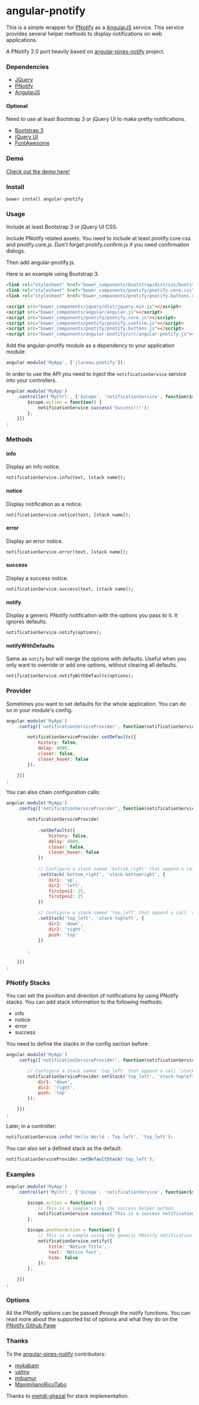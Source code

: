 angular-pnotify
====================

This is a simple wrapper for [PNotify](http://sciactive.com/pnotify/) as a [AngularJS](http://angularjs.org/) service. 
This service provides several helper methods to display notifications on web applications.

A PNotify 2.0 port heavily based on [angular-pines-notify](https://github.com/mykabam/angular-pines-notify) project. 

### Dependencies

- [JQuery](http://jquery.com/)
- [PNotify](http://sciactive.com/pnotify/)
- [AngularJS](http://angularjs.org/)

#### Optional

Need to use at least Bootstrap 3 or jQuery UI to make pretty notifications.

- [Bootstrap 3](http://getbootstrap.com)
- [jQuery UI](http://http://jqueryui.com)
- [FontAwesome](http://http://fontawesome.io)

### Demo

[Check out the demo here!](http://pnotify.jlareau.com/demo/)

### Install

`bower install angular-pnotify`

### Usage

Include at least Bootstrap 3 or jQuery UI CSS.

Include PNotify related assets. You need to include at least pnotify.core.css and pnotify.core.js.
Don't forget pnotify.confirm.js if you need confirmation dialogs.

Then add angular-pnotify.js.

Here is an example using Bootstrap 3.

```html
<link rel="stylesheet" href="bower_components/bootstrap/dist/css/bootstrap.min.css">
<link rel="stylesheet" href="bower_components/pnotify/pnotify.core.css">
<link rel="stylesheet" href="bower_components/pnotify/pnotify.buttons.css">

<script src="bower_components/jquery/dist/jquery.min.js"></script>
<script src="bower_components/angular/angular.js"></script>
<script src="bower_components/pnotify/pnotify.core.js"></script>
<script src="bower_components/pnotify/pnotify.confirm.js"></script>
<script src="bower_components/pnotify/pnotify.buttons.js"></script>
<script src="bower_components/angular-pnotify/src/angular-pnotify.js"></script>
```

Add the angular-pnotify module as a dependency to your application module:

```javascript
angular.module('MyApp', ['jlareau.pnotify']);
```

In order to use the API you need to inject the `notificationService` service into your controllers. 

```javascript
angular.module('MyApp')
	.controller('MyCtrl', ['$scope', 'notificationService', function($scope, notificationService) {
		$scope.action = function() {
			notificationService.success('Success!!!');
		};
	}])
;
```

### Methods

#### info

Display an info notice.

`notificationService.info(text, [stack name]);`

#### notice

Display notification as a notice.

`notificationService.notice(text, [stack name]);`

#### error

Display an error notice.

`notificationService.error(text, [stack name]);`

#### success

Display a success notice.

`notificationService.success(text, [stack name]);`

#### notify

Display a generic PNotify notification with the options you pass to it. It ignores defaults.

`notificationService.notify(options);`

#### notifyWithDefaults

Same as `notify` but will merge the options with defaults. Useful when you only want to override or add one options, without 
clearing all defaults.

`notificationService.notifyWithDefaults(options);`

### Provider

Sometimes you want to set defaults for the whole application. You can do so in your module's config.

```javascript
angular.module('MyApp')
	.config(['notificationServiceProvider', function(notificationServiceProvider) {

		notificationServiceProvider.setDefaults({
			history: false,
			delay: 4000,
			closer: false,
			closer_hover: false
		});

	}])
;
```

You can also chain configuration calls:

```javascript
angular.module('MyApp')
	.config(['notificationServiceProvider', function(notificationServiceProvider) {

		notificationServiceProvider
		
			.setDefaults({
				history: false,
				delay: 4000,
				closer: false,
				closer_hover: false
			})
		
			// Configure a stack named 'bottom_right' that append a call 'stack-bottomright'
			.setStack('bottom_right', 'stack-bottomright', {
				dir1: 'up',
				dir2: 'left',
				firstpos1: 25,
				firstpos2: 25
			})

			// Configure a stack named 'top_left' that append a call 'stack-topleft'
			.setStack('top_left', 'stack-topleft', {
				dir1: 'down',
				dir2: 'right',
				push: 'top'
			})
			
		;

	}])
;
```


### PNotify Stacks

You can set the position and direction of notifications by using PNotify stacks. You can add stack information to the following methods: 

* info
* notice
* error
* success

You need to define the stacks in the config section before:

```javascript
angular.module('MyApp')
	.config(['notificationServiceProvider', function(notificationServiceProvider) {

		// Configure a stack named 'top_left' that append a call 'stack-topleft'
		notificationServiceProvider.setStack('top_left', 'stack-topleft', {
			dir1: 'down',
			dir2: 'right',
			push: 'top'
		}); 

	}])
;
```

Later, in a controller:

```javascript
notificationService.info('Hello World : Top left', 'top_left');
```

You can also set a defined stack as the default:

```javascript
notificationServiceProvider.setDefaultStack('top_left');
```

### Examples

```javascript
angular.module('MyApp')
	.controller('MyCtrl', ['$scope', 'notificationService', function($scope, notificationService) {

		$scope.action = function() {
			// This is a sample using the success helper method
			notificationService.success('This is a success notification');
		};

		$scope.anotherAction = function() {
			// This is a sample using the generic PNotify notification object
			notificationService.notify({
				title: 'Notice Title',
				text: 'Notice Text',
				hide: false
			});
		};

	}])
;
```

### Options

All the PNotify options can be passed through the notify functions.
You can read more about the supported list of options and what they do on the
[PNotify Github Page](https://github.com/sciactive/pnotify)

### Thanks

To the [angular-pines-notify](https://github.com/mykabam/angular-pines-notify) contributors:

- [mykabam](https://github.com/mykabam)
- [valmy](https://github.com/valmy)
- [mibamur](https://github.com/mibamur)
- [MaximilianoRicoTabo](https://github.com/MaximilianoRicoTabo)

Thanks to [mehdi-ghezal](https://github.com/mehdi-ghezal) for stack implementation.